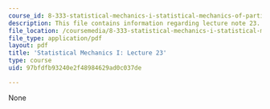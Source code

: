 ```yaml
---
course_id: 8-333-statistical-mechanics-i-statistical-mechanics-of-particles-fall-2013
description: This file contains information regarding lecture note 23.
file_location: /coursemedia/8-333-statistical-mechanics-i-statistical-mechanics-of-particles-fall-2013/97bfdfb93240e2f48984629ad0c037de_MIT8_333F13_Lec23.pdf
file_type: application/pdf
layout: pdf
title: 'Statistical Mechanics I: Lecture 23'
type: course
uid: 97bfdfb93240e2f48984629ad0c037de

---
```

None